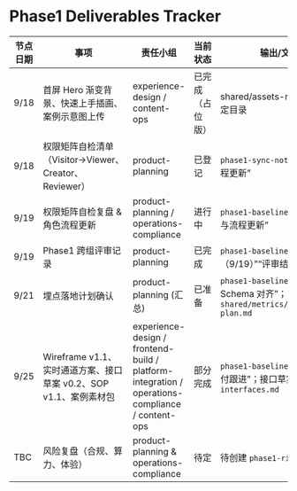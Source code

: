﻿# Phase1 Deliverables Tracker

| 节点日期 | 事项 | 责任小组 | 当前状态 | 输出/文件路径 | 备注 |
| -------- | ---- | -------- | -------- | --------------- | ---- |
| 9/18 | 首屏 Hero 渐变背景、快速上手插画、案例示意图上传 | experience-design / content-ops | 已完成（占位版） | shared/assets-manifest.md 指定目录 | 9/18 已上传占位素材；正式稿交付后更新 CDN 策略 |
| 9/18 | 权限矩阵自检清单（Visitor→Viewer、Creator、Reviewer） | product-planning | 已登记 | `phase1-sync-notes.md` → “角色流程更新” | 需在 PRD v0.2 中补充流程说明 |
| 9/19 | 权限矩阵自检复盘 & 角色流程更新 | product-planning / operations-compliance | 进行中 | `phase1-baseline.md` → “角色映射与流程更新” | 等待 SOP v1.1 内审结果 |
| 9/19 | Phase1 跨组评审记录 | product-planning | 已完成 | `phase1-baseline.md` → “反馈汇总（9/19）”“评审结论（9/19）” | shared/CHANGELOG 已登记 |
| 9/21 | 埋点落地计划确认 | product-planning (汇总) | 已准备 | `phase1-baseline.md` → “指标埋点 Schema 对齐”；`shared/metrics/implementation-plan.md` | 联调资料（会议模板/SQL）已准备，等待 9/21 联调执行 |
| 9/25 | Wireframe v1.1、实时通道方案、接口草案 v0.2、SOP v1.1、案例素材包 | experience-design / frontend-build / platform-integration / operations-compliance / content-ops | 部分完成 | `phase1-baseline.md` → “9/25 交付跟进”；接口草案另见 `phase1-interfaces.md` | 接口文档已提交，其余项等待协作组反馈 |
| TBC | 风险复盘（合规、算力、体验） | product-planning & operations-compliance | 待定 | 待创建 `phase1-risk-review.md` | 计划在 9/25 交付后进行 |


